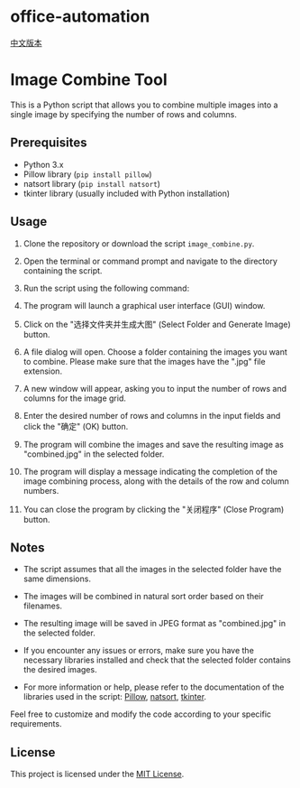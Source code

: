 # office-automation
[中文版本](README.zh.md)

# Image Combine Tool

This is a Python script that allows you to combine multiple images into a single image by specifying the number of rows and columns.

## Prerequisites

- Python 3.x
- Pillow library (`pip install pillow`)
- natsort library (`pip install natsort`)
- tkinter library (usually included with Python installation)

## Usage

1. Clone the repository or download the script `image_combine.py`.

2. Open the terminal or command prompt and navigate to the directory containing the script.

3. Run the script using the following command:

4. The program will launch a graphical user interface (GUI) window.

5. Click on the "选择文件夹并生成大图" (Select Folder and Generate Image) button.

6. A file dialog will open. Choose a folder containing the images you want to combine. Please make sure that the images have the ".jpg" file extension.

7. A new window will appear, asking you to input the number of rows and columns for the image grid.

8. Enter the desired number of rows and columns in the input fields and click the "确定" (OK) button.

9. The program will combine the images and save the resulting image as "combined.jpg" in the selected folder.

10. The program will display a message indicating the completion of the image combining process, along with the details of the row and column numbers.

11. You can close the program by clicking the "关闭程序" (Close Program) button.

## Notes

- The script assumes that all the images in the selected folder have the same dimensions.

- The images will be combined in natural sort order based on their filenames.

- The resulting image will be saved in JPEG format as "combined.jpg" in the selected folder.

- If you encounter any issues or errors, make sure you have the necessary libraries installed and check that the selected folder contains the desired images.

- For more information or help, please refer to the documentation of the libraries used in the script: [Pillow](https://pillow.readthedocs.io/), [natsort](https://pypi.org/project/natsort/), [tkinter](https://docs.python.org/3/library/tkinter.html).

Feel free to customize and modify the code according to your specific requirements.

## License

This project is licensed under the [MIT License](LICENSE).
